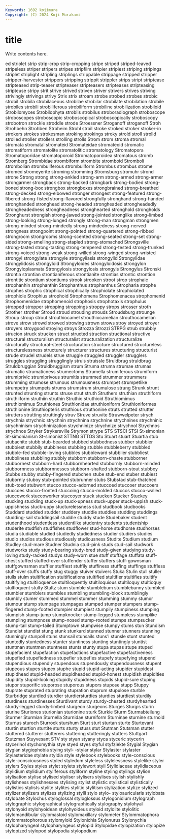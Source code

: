 ```yaml
---
Keywords: 1692 kojimura
Copyright: (C) 2024 Koji Murakami
---
```


# title

Write contents here.



ed striolet
strip strip-crop strip-cropping stripe striped striped-leaved stripeless striper stripers stripes
stripfilm stripier stripiest striping stripings striplet striplight stripling striplings strippable
strippage stripped stripper stripper-harvester strippers stripping strippit strippler strips stript
striptease stripteased strip-teaser stripteaser stripteasers stripteases stripteasing stripteuse stripy strit
strive strived striven striver strivers strives striving strivingly strivings strivy
Strix strix stroam strobe strobed strobes strobic strobil strobila strobilaceous
strobilae strobilar strobilate strobilation strobile strobiles strobili strobiliferous strobiliform strobiline
strobilization strobiloid Strobilomyces Strobilophyta strobils strobilus stroboradiograph stroboscope stroboscopes stroboscopic
stroboscopical stroboscopically stroboscopy strobotron strockle stroddle strode Stroessner Stroganoff stroganoff
Stroh Strohbehn Strohben Stroheim Strohl stroil stroke stroked stroker stroker-in
strokers strokes strokesman stroking strokings stroky strold stroll strolld strolled
stroller strollers strolling strolls Strom strom stroma stromal stromata stromatal
stromateid Stromateidae stromateoid stromatic stromatiform stromatolite stromatolitic stromatology Stromatopora Stromatoporidae
stromatoporoid Stromatoporoidea stromatous stromb Stromberg Strombidae strombiform strombite stromboid Stromboli
strombolian strombuliferous strombuliform Strombus strombus strome stromed stromeyerite stroming stromming
Stromsburg stromuhr strond strone Strong strong strong-ankled strong-arm strong-armed strong-armer
strongarmer strongback strong-backed strongbark strong-bodied strong-boned strong-box strongbox strongboxes strongbrained
strong-breathed strong-decked strong-elbowed stronger strongest strong-featured strong-fibered strong-fisted strong-flavored strongfully
stronghand strong-handed stronghanded stronghead strong-headed strongheaded strongheadedly strongheadedness strongheadness stronghearted
stronghold strongholds Stronghurst strongish strong-jawed strong-jointed stronglike strong-limbed strong-looking strong-lunged
strongly strong-man strongman strongmen strong-minded strong-mindedly strong-mindedness strong-nerved strongness strongpoint
strong-pointed strong-quartered strong-ribbed strongroom strongrooms strong-scented strong-seated strong-set strong-sided strong-smelling
strong-stapled strong-stomached Strongsville strong-tasted strong-tasting strong-tempered strong-tested strong-trunked strong-voiced strong-weak
strong-willed strong-winged strong-wristed strongyl strongylate strongyle strongyliasis strongylid Strongylidae strongylidosis
strongyloid Strongyloides strongyloidosis strongylon Strongyloplasmata Strongylosis strongylosis strongyls Strongylus Stronski
strontia strontian strontianiferous strontianite strontias strontic strontion strontitic strontium strontiums
strook strooken stroot strop strophaic strophanhin strophanthin Strophanthus strophanthus Stropharia
strophe strophes strophic strophical strophically strophiolate strophiolated strophiole Strophius strophoid
Strophomena Strophomenacea strophomenid Strophomenidae strophomenoid strophosis strophotaxis strophulus stropped stropper
stropping stroppings stroppy strops strosser stroth Strother strother Stroud stroud
strouding strouds Stroudsburg strounge Stroup stroup strout strouthiocamel strouthiocamelian strouthocamelian
strove strow strowd strowed strowing strown strows stroy stroyed stroyer
stroyers stroygood stroying stroys Strozza Strozzi STRPG strub strubbly strucion
struck strucken struct structed struction structional structive structural structuralism structuralist
structuralization structuralize structurally structural-steel structuration structure structured structureless structurelessness structurely
structurer structures structuring structurist strude strudel strudels strue struggle struggled
struggler strugglers struggles struggling strugglingly struis struissle Struldbrug struldbrug Struldbruggian
Struldbruggism strum Struma struma strumae strumas strumatic strumaticness strumectomy Strumella
strumiferous strumiform strumiprivic strumiprivous strumitis strummed strummer strummers strumming strumose
strumous strumousness strumpet strumpetlike strumpetry strumpets strums strumstrum strumulose strung
Strunk strunt strunted strunting strunts struse strut struth Struthers struthian
struthiform struthiiform struthiin struthin Struthio struthioid Struthiomimus struthiomimus Struthiones Struthionidae
struthioniform Struthioniformes struthionine Struthiopteris struthious struthonine struts strutted strutter strutters
strutting struttingly struv Struve struvite Struwwelpeter strych strychnia strychnic strychnin
strychnina strychnine strychnines strychninic strychninism strychninization strychninize strychnize strychnol Strychnos
strychnos Stryker Strykersville Strymon strype STS STSCI STSI St-simonian St-simonianism
St-simonist STTNG STTOS Stu Stuart stuart Stuartia stub stubachite stubb
stub-bearded stubbed stubbedness stubber stubbier stubbiest stubbily stubbiness stubbing stubble
stubbleberry stubbled stubble-fed stubble-loving stubbles stubbleward stubblier stubbliest stubbliness stubbling
stubbly stubborn stubborn-chaste stubborner stubbornest stubborn-hard stubbornhearted stubbornly stubborn-minded stubbornness
stubbornnesses stubborn-shafted stubborn-stout stubboy Stubbs stubby stubby-fingered stubchen stube stub-end
stuber stubiest stubornly stuboy stub-pointed stubrunner stubs Stubstad stub-thatched stub-toed
stubwort stucco stucco-adorned stuccoed stuccoer stuccoers stuccoes stucco-fronted stuccoing stucco-molded
stuccos stucco-walled stuccowork stuccoworker stuccoyer stuck stucken Stucker Stuckey stucking
stuckling stuck-up stuck-upness stuck-upper stuck-uppish stuck-uppishness stuck-uppy stucturelessness stud studbook
studbooks Studdard studded studder studdery studdie studdies studding studdings studding-sail
studdingsail studdle studdy stude Studebaker student studenthood studentless studentlike studentry
students studentship studerite studfish studfishes studflower stud-horse studhorse studhorses studia
studiable studied studiedly studiedness studier studiers studies studio studios studious
studiously studiousness Studite Studium studium Studley stud-mare Studner Studnia stud-pink
studs stud-sail studwork studworks study study-bearing study-bred study-given studying study-loving
study-racked studys study-worn stue stuff stuffage stuffata stuff-chest stuffed stuffed-over
stuffender stuffer stuffers stuff-gownsman stuffgownsman stuffier stuffiest stuffily stuffiness stuffing
stuffings stuffless stuff-over stuffs stuffy stug stuggy stuiver stuivers Stuka
Stulin stull stuller stulls stulm stultification stultifications stultified stultifier stultifies
stultify stultifying stultiloquence stultiloquently stultiloquious stultiloquy stultioquy stultloquent stulty Stultz
stum stumble stumblebum stumblebunny stumbled stumbler stumblers stumbles stumbling stumbling-block
stumblingly stumbly stumer stummed stummel stummer stumming stummy stumor stumour
stump stumpage stumpages stumped stumper stumpers stump-fingered stump-footed stumpier stumpiest
stumpily stumpiness stumping stumpish stump-jump stumpknocker stump-legged stumpless stumplike stumpling
stumpnose stump-nosed stump-rooted stumps stumpsucker stump-tail stump-tailed Stumptown stumpwise stumpy
stums stun Stundism Stundist stundist stung stunk stunkard stunned stunner
stunners stunning stunningly stunpoll stuns stunsail stunsails stuns'l stunsle stunt
stunted stuntedly stuntedness stunter stuntiness stunting stuntingly stuntist stuntman stuntmen
stuntness stunts stunty stupa stupas stupe stuped stupefacient stupefaction stupefactions
stupefactive stupefactiveness stupefied stupefiedness stupefier stupefies stupefy stupefying stupend stupendious
stupendly stupendous stupendously stupendousness stupent stupeous stupes stupex stuphe stupid
stupid-acting stupider stupidest stupidhead stupid-headed stupidheaded stupid-honest stupidish stupidities stupidity
stupid-looking stupidly stupidness stupids stupid-sure stuping stupor stuporific stuporose stuporous
stupors stupose stupp Stuppy stuprate stuprated stuprating stupration stuprum stupulose
sturble Sturbridge sturdied sturdier sturdiersturdies sturdies sturdiest sturdily sturdiness sturdinesses
Sturdivant sturdy sturdy-chested sturdyhearted sturdy-legged sturdy-limbed sturgeon sturgeons Sturges Sturgis
sturin sturine Sturiones sturionian sturionine sturk Sturkie Sturm Sturmabteilung Sturmer
Sturmian Sturnella Sturnidae sturniform Sturninae sturnine sturnoid Sturnus sturoch Sturrock
sturshum Sturt sturt sturtan sturte Sturtevant sturtin sturtion sturtite sturts
sturty stuss stut Stutman Stutsman stutter stuttered stutterer stutterers stuttering
stutteringly stutters Stuttgart Stutzman Stuyvesant STV sty styan styany styca
styceric stycerin stycerinol stychomythia stye styed styes styful styfziekte Stygial
Stygian stygian stygiophobia stying styl- -stylar stylar Stylaster stylaster Stylasteridae
stylate styldia style stylebook stylebooks style-conscious style-consciousness styled styledom styleless
stylelessness stylelike styler stylers Styles styles stylet stylets stylewort styli
Stylidiaceae stylidiaceous Stylidium stylidium styliferous styliform styline styling stylings stylion
stylisation stylise stylised styliser stylisers stylises stylish stylishly stylishness stylishnesses
stylising stylist stylistic stylistical stylistically stylistics stylists stylite stylites stylitic
stylitism stylization stylize stylized stylizer stylizers stylizes stylizing stylli stylo
stylo- styloauricularis stylobata stylobate Stylochus styloglossal styloglossus stylogonidium stylograph stylographic
stylographical stylographically stylography stylohyal stylohyoid stylohyoidean stylohyoideus styloid stylolite stylolitic
stylomandibular stylomastoid stylomaxillary stylometer Stylommatophora stylommatophorous stylomyloid Stylonichia Stylonurus Stylonychia
stylopharyngeal stylopharyngeus stylopid Stylopidae stylopization stylopize stylopized stylopod stylopodia stylopodium
